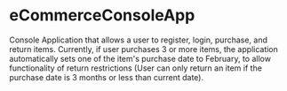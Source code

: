 # eCommerceConsoleApp

Console Application that allows a user to register, login, purchase, and return items. Currently, if user purchases 3 or more items, the application automatically sets one of the item's purchase date to February, to allow functionality of return restrictions (User can only return an item if the purchase date is 3 months or less than current date).

